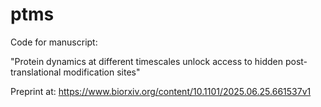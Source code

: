 # ptms
Code for manuscript:

"Protein dynamics at different timescales unlock access to hidden post-translational modification sites"

Preprint at: https://www.biorxiv.org/content/10.1101/2025.06.25.661537v1
